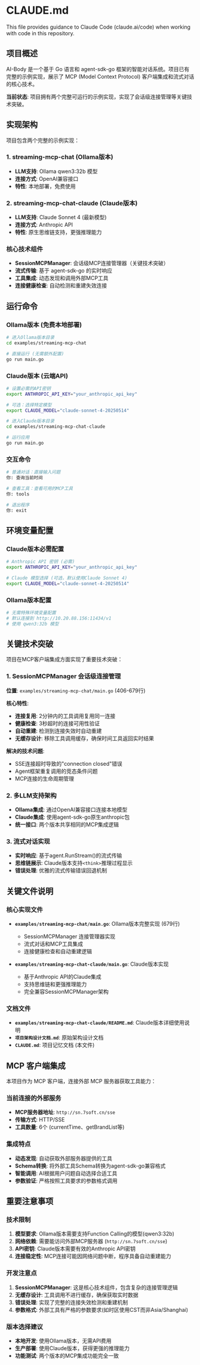 # CLAUDE.md

This file provides guidance to Claude Code (claude.ai/code) when working with code in this repository.

## 项目概述

AI-Body 是一个基于 Go 语言和 agent-sdk-go 框架的智能对话系统。项目已有完整的示例实现，展示了 MCP (Model Context Protocol) 客户端集成和流式对话的核心技术。

**当前状态**: 项目拥有两个完整可运行的示例实现，实现了会话级连接管理等关键技术突破。

## 实现架构

项目包含两个完整的示例实现：

### 1. streaming-mcp-chat (Ollama版本)
- **LLM支持**: Ollama qwen3:32b 模型
- **连接方式**: OpenAI兼容接口
- **特性**: 本地部署，免费使用

### 2. streaming-mcp-chat-claude (Claude版本)  
- **LLM支持**: Claude Sonnet 4 (最新模型)
- **连接方式**: Anthropic API
- **特性**: 原生思维链支持，更强推理能力

### 核心技术组件

- **SessionMCPManager**: 会话级MCP连接管理器（关键技术突破）
- **流式传输**: 基于 agent-sdk-go 的实时响应
- **工具集成**: 动态发现和调用外部MCP工具
- **连接健康检查**: 自动检测和重建失效连接

## 运行命令

### Ollama版本 (免费本地部署)
```bash
# 进入Ollama版本目录
cd examples/streaming-mcp-chat

# 直接运行 (无需额外配置)
go run main.go
```

### Claude版本 (云端API)
```bash
# 设置必需的API密钥
export ANTHROPIC_API_KEY="your_anthropic_api_key"

# 可选：选择特定模型
export CLAUDE_MODEL="claude-sonnet-4-20250514"

# 进入Claude版本目录
cd examples/streaming-mcp-chat-claude

# 运行应用
go run main.go
```

### 交互命令
```bash
# 普通对话：直接输入问题
你: 查询当前时间

# 查看工具：查看可用的MCP工具
你: tools

# 退出程序
你: exit
```

## 环境变量配置

### Claude版本必需配置
```bash
# Anthropic API 密钥 (必需)
export ANTHROPIC_API_KEY="your_anthropic_api_key"

# Claude 模型选择 (可选，默认使用Claude Sonnet 4)
export CLAUDE_MODEL="claude-sonnet-4-20250514"
```

### Ollama版本配置
```bash
# 无需特殊环境变量配置
# 默认连接到 http://10.20.88.156:11434/v1
# 使用 qwen3:32b 模型
```

## 关键技术突破

项目在MCP客户端集成方面实现了重要技术突破：

### 1. SessionMCPManager 会话级连接管理
**位置**: `examples/streaming-mcp-chat/main.go` (406-679行)

**核心特性**:
- **连接复用**: 2分钟内的工具调用复用同一连接
- **健康检查**: 3秒超时的连接可用性验证
- **自动重建**: 检测到连接失效时自动重建
- **无缓存设计**: 移除工具调用缓存，确保时间工具返回实时结果

**解决的技术问题**:
- SSE连接超时导致的"connection closed"错误
- Agent框架重复调用的竞态条件问题
- MCP连接的生命周期管理

### 2. 多LLM支持架构
- **Ollama集成**: 通过OpenAI兼容接口连接本地模型
- **Claude集成**: 使用agent-sdk-go原生anthropic包
- **统一接口**: 两个版本共享相同的MCP集成逻辑

### 3. 流式对话实现
- **实时响应**: 基于agent.RunStream()的流式传输
- **思维链展示**: Claude版本支持`<think>`推理过程显示
- **错误处理**: 优雅的流式传输错误回退机制

## 关键文件说明

### 核心实现文件
- **`examples/streaming-mcp-chat/main.go`**: Ollama版本完整实现 (679行)
  - SessionMCPManager 连接管理器实现
  - 流式对话和MCP工具集成
  - 连接健康检查和自动重建逻辑

- **`examples/streaming-mcp-chat-claude/main.go`**: Claude版本实现
  - 基于Anthropic API的Claude集成
  - 支持思维链和更强推理能力
  - 完全兼容SessionMCPManager架构

### 文档文件
- **`examples/streaming-mcp-chat-claude/README.md`**: Claude版本详细使用说明
- **`项目架构设计文档.md`**: 原始架构设计文档
- **`CLAUDE.md`**: 项目记忆文档 (本文件)

## MCP 客户端集成

本项目作为 MCP 客户端，连接外部 MCP 服务器获取工具能力：

### 当前连接的外部服务
- **MCP服务器地址**: `http://sn.7soft.cn/sse`
- **传输方式**: HTTP/SSE
- **工具数量**: 6个 (currentTime、getBrandList等)

### 集成特点
- **动态发现**: 自动获取外部服务器提供的工具
- **Schema转换**: 将外部工具Schema转换为agent-sdk-go兼容格式
- **智能调用**: AI根据用户问题自动选择合适工具
- **参数验证**: 严格按照工具要求的参数格式调用

## 重要注意事项

### 技术限制
1. **模型要求**: Ollama版本需要支持Function Calling的模型(qwen3:32b)
2. **网络依赖**: 需要能访问外部MCP服务器 (`http://sn.7soft.cn/sse`)
3. **API密钥**: Claude版本需要有效的Anthropic API密钥
4. **连接稳定性**: MCP连接可能因网络问题中断，程序具备自动重建能力

### 开发注意点
1. **SessionMCPManager**: 这是核心技术组件，包含复杂的连接管理逻辑
2. **无缓存设计**: 工具调用不进行缓存，确保获取实时数据
3. **错误处理**: 实现了完整的连接失效检测和重建机制
4. **参数格式**: 外部工具有严格的参数要求(如时区使用CST而非Asia/Shanghai)

### 版本选择建议
- **本地开发**: 使用Ollama版本，无需API费用
- **生产部署**: 使用Claude版本，获得更强的推理能力
- **功能测试**: 两个版本的MCP集成功能完全一致